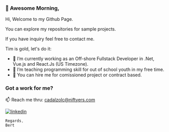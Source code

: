 ### 👋 Awesome Morning,

Hi, Welcome to my Github Page. 

You can explore my repositories for sample projects.

If you have inquiry feel free to contact me.

Tim is gold, let's do it:
- 🔭 I’m currently working as an Off-shore Fullstack Developer in .Net, Vue.js and React.Js (US Timezone).
- 🌱 I’m teaching programming skill for out of school youth in my free time.
- 🤔 You can hire me for comissioned project or contract based.

### Got a work for me?
 📫 Reach me thru: cadalzolc@niftyers.com

[<img alt="linkedin" src="https://img.shields.io/badge/linkedin-%230077B5.svg?&style=for-the-badge&logo=linkedin&logoColor=white" />](https://www.linkedin.com/in/cadalzolc/)

```javascript
Regards,
Bert
```
